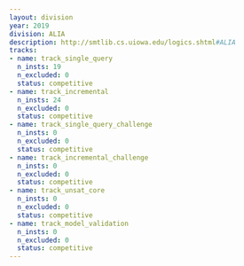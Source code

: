 ```yaml
---
layout: division
year: 2019
division: ALIA
description: http://smtlib.cs.uiowa.edu/logics.shtml#ALIA
tracks:
- name: track_single_query
  n_insts: 19
  n_excluded: 0
  status: competitive
- name: track_incremental
  n_insts: 24
  n_excluded: 0
  status: competitive
- name: track_single_query_challenge
  n_insts: 0
  n_excluded: 0
  status: competitive
- name: track_incremental_challenge
  n_insts: 0
  n_excluded: 0
  status: competitive
- name: track_unsat_core
  n_insts: 0
  n_excluded: 0
  status: competitive
- name: track_model_validation
  n_insts: 0
  n_excluded: 0
  status: competitive
---
```


